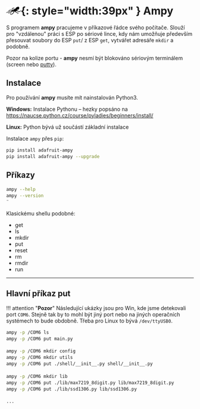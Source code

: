 # ![logo](img/logo_small.png){: style="width:39px" } Ampy

S programem **ampy** pracujeme v příkazové řádce svého počítače. Slouží pro "vzdálenou" práci s ESP po sériové lince, kdy nám umožňuje především přesouvat soubory do ESP `put`/ z ESP `get`, vytvářet adresáře `mkdir` a podobně.

Pozor na kolize portu - **ampy** nesmí být blokováno sériovým terminálem (screen nebo [putty](./install_win/#terminal-putty)).


## Instalace

Pro používání **ampy** musíte mít nainstalován Python3.

**Windows:**
Instalace Pythonu – hezky popsáno na https://naucse.python.cz/course/pyladies/beginners/install/

**Linux:**
Python bývá už součástí základní instalace

Instalace `ampy` přes `pip`:

```bash
pip install adafruit-ampy 
pip install adafruit-ampy --upgrade  
```

## Příkazy

```bash
ampy --help
ampy --version
¨
```

Klasickému shellu podobné:

- get
- ls
- mkdir
- put
- reset
- rm
- rmdir
- run

---

## Hlavní příkaz put

!!! attention "**Pozor**"
    Následující ukázky jsou pro Win, kde jsme detekovali port `COM6`. Stejně tak by to mohl být jiný port nebo na jiných operačních systémech to bude obdobně. Třeba pro Linux to bývá `/dev/ttyUSB0`.

```bash
ampy -p /COM6 ls
ampy -p /COM6 put main.py

ampy -p /COM6 mkdir config
ampy -p /COM6 mkdir utils
ampy -p /COM6 put ./shell/__init__.py shell/__init__.py

ampy -p /COM6 mkdir lib
ampy -p /COM6 put ./lib/max7219_8digit.py lib/max7219_8digit.py
ampy -p /COM6 put ./lib/ssd1306.py lib/ssd1306.py

...
```